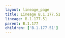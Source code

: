 ```yaml
---
layout: lineage_page
title: Lineage B.1.177.51
lineage: B.1.177.51
parent: B.1.177
children: ['B.1.177.51']
---
```

